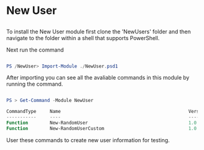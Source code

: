 # New User

## 
To install the New User module first clone the 'NewUsers' folder and then navigate to the folder within a shell that supports PowerShell. 

Next run the command

```PowerShell

PS /NewUser> Import-Module ./NewUser.psd1

````

After importing you can see all the avaliable commands in this module by running the command.


```PowerShell 

PS > Get-Command -Module NewUser

CommandType     Name                                               Version    Source
-----------     ----                                               -------    ------
Function        New-RandomUser                                     1.0.0      NewUser
Function        New-RandomUserCustom                               1.0.0      NewUser


```

User these commands to create new user information for testing.
